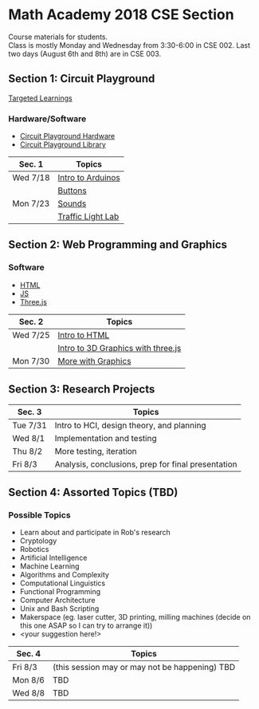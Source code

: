 # Math Academy 2018 CSE Section
Course materials for students. <br />
Class is mostly Monday and Wednesday from 3:30-6:00 in CSE 002. Last two days (August 6th and 8th) are in CSE 003.

## Section 1: Circuit Playground

[Targeted Learnings](arduino/pdfs/00_Learnings_CP.pdf)

### Hardware/Software
- [Circuit Playground Hardware](https://learn.adafruit.com/introducing-circuit-playground/overview)
- [Circuit Playground Library](https://caternuson.github.io/Adafruit_CircuitPlayground/)

| Sec. 1   | Topics                                                      
|--------- |-------------------------------------------------------------
| Wed 7/18 | [Intro to Arduinos](arduino/pdfs/01_intro_to_cp.pdf)   
|          | [Buttons](arduino/pdfs/02_input_output.pdf) 
| Mon 7/23 | [Sounds](arduino/pdfs/02_input_output.pdf)        
|          | [Traffic Light Lab](arduino/03_traffic_light.md)

## Section 2: Web Programming and Graphics

<!--[Targeted Learnings](p5js/pdfs/00_Learnings_p5js.pdf)-->

### Software
- [HTML](https://developer.mozilla.org/en-US/docs/Web/HTML)
- [JS](https://developer.mozilla.org/en-US/docs/Web/JavaScript)
- [Three.js](https://threejs.org/)

| Sec. 2   | Topics                                                                  
|--------- |-------------------------------------------------------------------------
| Wed 7/25 | [Intro to HTML](/web/pdfs/01_intro_to_html)                        
|          | [Intro to 3D Graphics with three.js](/web/pdfs/02_intro_to_threejs) 
| Mon 7/30 | [More with Graphics](/web/pdfs/02_intro_to_threejs)                                   

## Section 3: Research Projects

| Sec. 3   | Topics                                                      
|--------- |-------------------------------------------------------------
| Tue 7/31 | Intro to HCI, design theory, and planning                                                          
| Wed 8/1  | Implementation and testing
| Thu 8/2  | More testing, iteration
| Fri 8/3  | Analysis, conclusions, prep for final presentation

## Section 4: Assorted Topics (TBD)

### Possible Topics
- Learn about and participate in Rob's research
- Cryptology
- Robotics
- Artificial Intelligence
- Machine Learning
- Algorithms and Complexity
- Computational Linguistics
- Functional Programming
- Computer Architecture
- Unix and Bash Scripting
- Makerspace (eg. laser cutter, 3D printing, milling machines (decide on this one ASAP so I can try to arrange it))
- <your suggestion here!>

| Sec. 4   | Topics                                                      
|--------- |-------------------------------------------------------------
| Fri 8/3  | (this session may or may not be happening) TBD
| Mon 8/6  | TBD 
| Wed 8/8  | TBD
